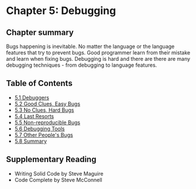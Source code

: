 # Chapter 5: Debugging

## Chapter summary

Bugs happening is inevitable. No matter the language or the language features that try to prevent bugs.
Good programmer learn from their mistake and learn when fixing bugs.
Debugging is hard and there are there are many debugging techniques - from debugging to language features.

## Table of Contents

- [5.1 Debuggers](5.1-debuggers)
- [5.2 Good Clues, Easy Bugs](5.2-good-clues-easy-bugs)
- [5.3 No Clues, Hard Bugs](5.3-no-clues-hard-bugs)
- [5.4 Last Resorts](5.4-last-resorts)
- [5.5 Non-reproducible Bugs](5.5-non-reproducible-bugs)
- [5.6 Debugging Tools](5.6-debugging-tools)
- [5.7 Other People's Bugs](5.7-other-peoples-bugs)
- [5.8 Summary](5.8-summary)

## Supplementary Reading

- Writing Solid Code by Steve Maguire
- Code Complete by Steve McConnell
